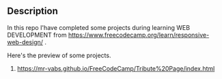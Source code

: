 ## Description

In this repo I'have completed some projects during learning WEB DEVELOPMENT from https://www.freecodecamp.org/learn/responsive-web-design/  .



Here's the preview of some projects.

  1.  https://mr-vabs.github.io/FreeCodeCamp/Tribute%20Page/index.html
